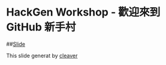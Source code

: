 HackGen Workshop - 歡迎來到 GitHub 新手村
===

##[Slide](http://denny0223.github.io/HackGen-Workshop-slide/)

This slide generat by [cleaver](https://github.com/jdan/cleaver)
